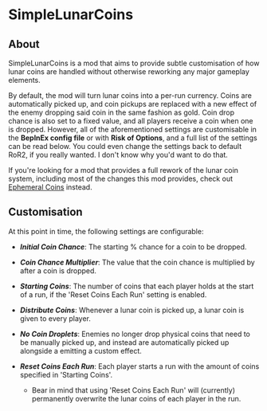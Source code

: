 # SimpleLunarCoins

## About

SimpleLunarCoins is a mod that aims to provide subtle customisation of how lunar coins are handled without otherwise reworking any major gameplay elements. 

By default, the mod will turn lunar coins into a per-run currency. Coins are automatically picked up, and coin pickups are replaced with a new effect of the enemy dropping said coin in the same fashion as gold. Coin drop chance is also set to a fixed value, and all players receive a coin when one is dropped. However, all of the aforementioned settings are customisable in the **BepInEx config file** or with **Risk of Options**, and a full list of the settings can be read below. You could even change the settings back to default RoR2, if you really wanted. I don't know why you'd want to do that.

If you're looking for a mod that provides a full rework of the lunar coin system, including most of the changes this mod provides, check out [Ephemeral Coins](https://thunderstore.io/package/VarnaScelestus/Ephemeral_Coins/) instead.

## Customisation
At this point in time, the following settings are configurable:

* ***Initial Coin Chance***: The starting % chance for a coin to be dropped.

* ***Coin Chance Multiplier***: The value that the coin chance is multiplied by after a coin is dropped.

* ***Starting Coins***: The number of coins that each player holds at the start of a run, if the 'Reset Coins Each Run' setting is enabled.

* ***Distribute Coins***: Whenever a lunar coin is picked up, a lunar coin is given to every player.

* ***No Coin Droplets***: Enemies no longer drop physical coins that need to be manually picked up, and instead are 
automatically picked up alongside a emitting a custom effect.

* ***Reset Coins Each Run***: Each player starts a run with the amount of coins specified in 'Starting Coins'.
    * Bear in mind that using 'Reset Coins Each Run' will (currently) permanently overwrite the lunar coins of each player in the run.